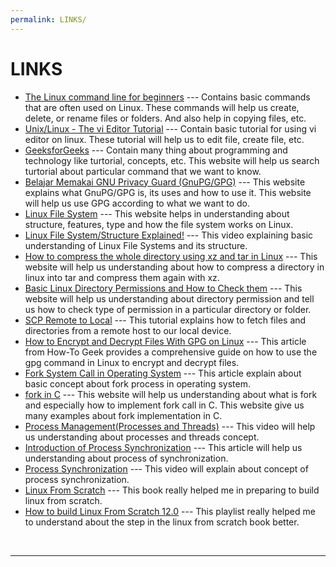 ```yaml
---
permalink: LINKS/
---
```


# LINKS

* [The Linux command line for beginners](https://ubuntu.com/tutorials/command-line-for-beginners#1-overview) ---
Contains basic commands that are often used on Linux.
These commands will help us create, delete, or rename files or folders. And also help in copying files, etc.
* [Unix/Linux - The vi Editor Tutorial](https://www.tutorialspoint.com/unix/unix-vi-editor.htm) ---
Contain basic tutorial for using vi editor on linux.
These tutorial will help us to edit file, create file, etc.
* [GeeksforGeeks](https://www.geeksforgeeks.org/) --- Contain many thing about programming and technology like turtorial, concepts, etc. This website will help us search turtorial about particular command that we want to know.
* [Belajar Memakai GNU Privacy Guard (GnuPG/GPG)](https://medium.com/kode-dan-kodean/belajar-memakai-gnu-privacy-guard-gnupg-gpg-3944e19dba91) --- This website explains what GnuPG/GPG is, its uses and how to use it. This website will help us use GPG according to what we want to do.
* [Linux File System](https://www.javatpoint.com/linux-file-system#:~:text=Linux%20file%20system%20is%20generally,more%20information%20about%20a%20file.) --- This website helps in understanding about structure, features, type and how the file system works on Linux.
* [Linux File System/Structure Explained!](https://www.youtube.com/watch?v=HbgzrKJvDRw) --- This video explaining basic understanding of Linux File Systems and its structure.
* [How to compress the whole directory using xz and tar in Linux](https://www.cyberciti.biz/faq/compress-the-whole-directory-using-xz-and-tar/) --- This website will help us understanding about how to compress a directory in linux into tar and compress them again with xz.
* [Basic Linux Directory Permissions and How to Check them](https://docs.rackspace.com/docs/basic-linux-directory-permissions-and-how-to-check-them) --- This website will help us understanding about directory permission and tell us how to check type of permission in a particular directory or folder.
* [SCP Remote to Local](https://linuxhint.com/scp-remote-to-local/) --- This tutorial explains how to fetch files and directories from a remote host to our local device.
* [How to Encrypt and Decrypt Files With GPG on Linux](https://www.howtogeek.com/427982/how-to-encrypt-and-decrypt-files-with-gpg-on-linux/) --- This article from How-To Geek provides a comprehensive guide on how to use the gpg command in Linux to encrypt and decrypt files.
* [Fork System Call in Operating System](https://www.geeksforgeeks.org/fork-system-call-in-operating-system/) --- This article explain about basic concept about fork process in operating system.
* [fork in C](https://www.geeksforgeeks.org/fork-system-call/) --- This website will help us understanding about what is fork and especially how to implement fork call in C. This website give us many examples about fork implementation in C.
* [Process Management(Processes and Threads)](https://youtu.be/OrM7nZcxXZU) --- This video will help us understanding about processes and threads concept.
* [Introduction of Process Synchronization](https://www.geeksforgeeks.org/introduction-of-process-synchronization/) --- This article will help us understanding about process of synchronization.
* [Process Synchronization](https://youtu.be/ph2awKa8r5Y?si=C3B81_4ESGt-e6TQ) --- This video will explain about concept of process synchronization.
* [Linux From Scratch](https://www.linuxfromscratch.org/lfs/view/12.0/) --- This book really helped me in preparing to build linux from scratch.
* [How to build Linux From Scratch 12.0](https://www.youtube.com/playlist?list=PLyc5xVO2uDsA5QPbtj_eYU8J0qrvU6315) --- This playlist really helped me to understand about the step in the linux from scratch book better.
<br>
<hr>
